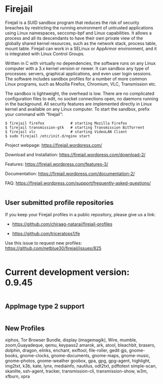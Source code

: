 # Firejail

Firejail is a SUID sandbox program that reduces the risk of security breaches by restricting
the running environment of untrusted applications using Linux namespaces, seccomp-bpf
and Linux capabilities. It allows a process and all its descendants to have their own private
view of the globally shared kernel resources, such as the network stack, process table, mount table.
Firejail can work in a SELinux or AppArmor environment, and it is integrated with Linux Control Groups.

Written in C with virtually no dependencies, the software runs on any Linux computer with a 3.x kernel
version or newer. It can sandbox any type of processes: servers, graphical applications, and even
user login sessions. The software includes sandbox profiles for a number of more common Linux programs,
such as Mozilla Firefox, Chromium, VLC, Transmission etc.

The sandbox is lightweight, the overhead is low. There are no complicated configuration files to edit,
no socket connections open, no daemons running in the background. All security features are
implemented directly in Linux kernel and available on any Linux computer. To start the sandbox,
prefix your command with “firejail”:

`````
$ firejail firefox            # starting Mozilla Firefox
$ firejail transmission-gtk   # starting Transmission BitTorrent 
$ firejail vlc                # starting VideoLAN Client
$ sudo firejail /etc/init.d/nginx start
`````
Project webpage: https://firejail.wordpress.com/

Download and Installation: https://firejail.wordpress.com/download-2/

Features: https://firejail.wordpress.com/features-3/

Documentation: https://firejail.wordpress.com/documentation-2/

FAQ: https://firejail.wordpress.com/support/frequently-asked-questions/

`````

`````
## User submitted profile repositories

If you keep your Firejail profiles in a public repository, please give us a link:

* https://github.com/chiraag-nataraj/firejail-profiles

* https://github.com/triceratops1/fe

Use this issue to request new profiles: https://github.com/netblue30/firejail/issues/825
`````

`````
# Current development version: 0.9.45
`````

`````
## AppImage type 2 support
`````

`````
## New Profiles
xiphos, Tor Browser Bundle, display (imagemagik), Wire, mumble, zoom,Guayadeque, qemu, keypass2
amarok, ark, atool, bleachbit, brasero, dolphin, dragon, elinks, enchant, exiftool, file-roller, gedit
gjs, gnome-books, gnome-clocks, gnome-documents, gnome-maps, gnome-music, gnome-photos, gnome-weather
goobox, gpa, gpg, gpg-agent, highlight, img2txt, k3b, kate, lynx, mediainfo, nautilus, odt2txt, pdftotext
simple-scan, skanlite, ssh-agent, tracker, transmission-cli, transmission-show, w3m, xfburn, xpra


